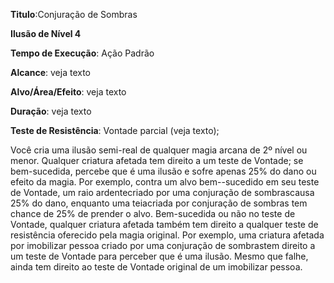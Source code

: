 **Titulo**:Conjuração de Sombras

**Ilusão de Nível 4**

**Tempo de Execução**: Ação Padrão

**Alcance**: veja texto

**Alvo/Área/Efeito**: veja texto

**Duração**: veja texto

**Teste de Resistência**: Vontade parcial (veja texto);

Você cria uma ilusão semi-real de qualquer magia arcana de 2º nível ou menor. Qualquer criatura afetada tem direito a um teste de Vontade; se bem-sucedida, percebe que é uma ilusão e sofre apenas 25% do dano ou efeito da magia.
Por exemplo, contra um alvo bem--sucedido em seu teste de Vontade, um raio ardentecriado por uma conjuração de sombrascausa 25% do dano, enquanto uma teiacriada por conjuração de sombras tem chance de 25% de prender o alvo.
Bem-sucedida ou não no teste de Vontade, qualquer criatura afetada também tem direito a qualquer teste de resistência oferecido pela magia original. Por exemplo, uma criatura afetada por imobilizar pessoa criado por uma conjuração de sombrastem direito a um teste de Vontade para perceber que é uma ilusão. Mesmo que falhe, ainda tem direito ao teste de Vontade original de um imobilizar pessoa.